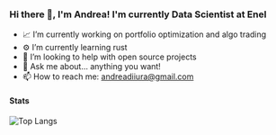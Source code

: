 ### Hi there 👋, I'm Andrea! I'm currently Data Scientist at Enel

- 📈 I’m currently working on portfolio optimization and algo trading
- ⚙️ I’m currently learning rust
- 🤔 I’m looking to help with open source projects
- 💬 Ask me about... anything you want!
- 📫 How to reach me: andreadiiura@gmail.com

#### Stats
![Top Langs](https://github-readme-stats.vercel.app/api/top-langs/?username=agdiiura&theme=onedark&hide=html&layout=compact&langs_count=6&count_private=true)

